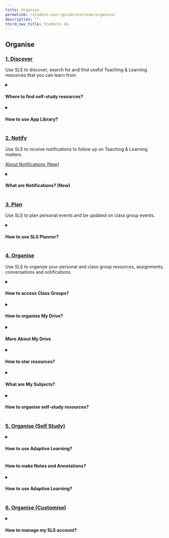 ```yaml
---
title: Organise
permalink: /student-user-guide/overview/organise/
description: ""
third_nav_title: Students UG
---
```

## Organise

### [1. Discover](../student-user-guide/discover/index/)
Use SLS to discover, search for and find useful Teaching &amp; Learning resources that you can learn from.
<details><summary><h4>Where to find self-study resources?</h4></summary>

<ul>
<li><a target="_blank" href="/student-user-guide/discover/about-self-study-resources/">About Self-Study Resources (New)</a></li>
<li><a target="_blank" href="/student-user-guide/discover/access-self-study-resources/">(1) Access Self-Study Resources (New)</a></li>
	<li><a target="_blank" href="/student-user-guide/discover/search-for-self-study-resources/">(2) Search for Resources (New)</a></li>
<li><a target="_blank" href="/student-user-guide/discover/attempt-self-study-resources/">(3) Attempt Self-Study Resources (New)</a></li>
</ul>
</details>
	
<details><summary><h4>How to use App Library?</h4></summary>

<ul>
  <li><a target="_blank" href="/student-user-guide/discover/access-app-library/">Access App Library</a></li>
</ul>
</details>

### [2. Notify](../teacher-user-guide/organise/notify/)
Use SLS to receive notifications to follow up on Teaching &amp; Learning matters.

<a target="_blank" href="/student-user-guide/notify/about-notifications/">About Notifications (New)</a>

<details><summary><h4>What are Notifications? (New)</h4></summary>

<ul>
<li><a target="_blank" href="/student-user-guide/notify/view-notifications/">View Notifications (New)</a></li>
</ul>
</details>

### [3. Plan](../student-user-guide/plan/plan)
Use SLS to plan personal events and be updated on class group events.
<details><summary><h4>How to use SLS Planner?</h4></summary>
	<ul>
  <li>
<a target="_blank" href="/student-user-guide/plan/access-planner/">(1) Access Planner (New)</a>
		</li>
		  <li>
<a target="_blank" href="/student-user-guide/plan/create-a-new-event/">(2) Create a New Event (New)</a>
		</li>
</ul>
</details>

### [4. Organise](../student-user-guide/organise/index/)
Use SLS to organize your personal and class group resources, assignments, conversations and notifications.

<details><summary><h4>How to access Class Groups?</h4></summary>

<ul>
	  <li><a target="_blank" href="/student-user-guide/organise/about-class-groups/">About Class Groups</a></li>
  <li><a target="_blank" href="/student-user-guide/organise/access-class-groups/">Access Class Groups</a></li>
  <li><a target="_blank" href="/student-user-guide/organise/access-past-class-groups/">Access Past Class Groups</a></li>
</ul>	
</details>

<details><summary><h4>How to organise My Drive?</h4></summary>

<ul>
  <li><a target="_blank" href="/student-user-guide/organise/search-in-my-drive/">(1) Search in My Drive</a></li>
  <li><a target="_blank" href="/student-user-guide/organise/create-new-folders/">(2) Create New Folders</a></li>
  <li><a target="_blank" href="/student-user-guide/organise/delete-resources/">(3) Delete Resources</a></li>
	</ul>	
</details>
	
<details><summary><h4>More About My Drive</h4></summary>
<ul>
  <li><a target="_blank" href="/student-user-guide/organise/manage-folders/">Manage Folders</a></li>
  <li><a target="_blank" href="/student-user-guide/organise/restore-resources-from-trash/">Restore Resources from Trash</a></li>
</ul>	
</details>

<details><summary><h4>How to star resources?</h4></summary>

<ul>
<li><a target="_blank" href="/student-user-guide/organise/star-resources/">Star Resources</a></li>
</ul>
</details>

<details><summary><h4>What are My Subjects?</h4></summary>
	
<ul>
<li><a target="_blank" href="/student-user-guide/organise/access-my-subjects/">Access My Subjects</a></li>
<li><a target="_blank" href="/student-user-guide/organise/follow-and-unfollow-subjects/">Follow &amp; Unfollow Subjects</a></li>
</ul>
</details>

<details><summary><h4>How to organise self-study resources?</h4></summary>

<ul>
<li><a target="_blank" href="/student-user-guide/organise/view-print-friendly-worksheet/">View Print-Friendly Worksheet</a></li>
<li><a target="_blank" href="/student-user-guide/organise/copy-to-my-drive/">Copy to My Drive</a></li>
</ul>
</details>

### [5. Organise (Self Study)](../teacher-user-guide/organise/selfstudy/)

<details><summary><h4>How to use Adaptive Learning? </h4></summary>

<ul>
<li><a target="_blank" href="https://www.notion.so/About-Adaptive-Learning-System-ALS-Remove-New-in-R18-9583340184304d8ab5d345cfc31c5e65">About Adaptive Learning System (ALS)</a></li>
<li><a target="_blank" href="https://www.notion.so/Access-Adaptive-Learning-System-ALS-Remove-New-in-R18-9fe2e924206743b5af8cc0eabaefbdb3">Access Adaptive Learning System (ALS)</a></li>
</ul>

</details>

#### How to make Notes and Annotations?

<details><summary><h4>How to use Adaptive Learning? </h4></summary>
	
<ul>
  <li><a target="_blank" href="https://www.notion.so/Annotate-Text-within-Activities-a2b513db074f4fa697765a2817230edc">Annotate Text within Activities</a></li>
  <li><a target="_blank" href="https://www.notion.so/Add-Notes-to-Images-5f6cd49cfef347da91d54d8324530b9d">Add Notes to Images</a></li>
  <li><a target="_blank" href="https://www.notion.so/View-Notes-c1008dc4895e497c80413e6f1b526fbf">View Notes</a></li>
  <li><a target="_blank" href="https://www.notion.so/Comments-on-Notes-69cd155feb5e4c72902e2907418c0194">Comments on Notes</a></li>
</ul>
</details>

### [6. Organise (Customise)](../teacher-user-guide/organise/customise/)


<details><summary><h4>How to manage my SLS account?</h4></summary>
<ul>
  <li><a target="_blank" href="https://www.notion.so/Customise-an-Avatar-5fff8f1041904eb1991be15106db9bf9">Customise an Avatar</a></li>
  <li><a target="_blank" href="https://www.notion.so/Set-Password-Reset-Email-Address-40bebaecb9a54ec5a1586f3203b41e91">Set Password Reset Email Address</a></li>
  <li><a target="_blank" href="https://www.notion.so/Set-Email-Notifications-New-19bb6750954a4170932d3aea0c698b5c">Set Email Notifications (New)</a></li>
  <li><a target="_blank" href="https://www.notion.so/Manage-Linked-Account-3ba03c957a774c26bee2af7113a05c1a">Manage Linked Account</a></li>
  <li><a target="_blank" href="https://www.notion.so/Change-Password-80abe207af2d4ddb9bd06ce96ff49bef">Change Password</a></li>
  <li><a target="_blank" href="https://www.notion.so/Update-Answers-to-Security-Questions-ed700a5b906d4ec4917830adf5ced4c8">Update Answers to Security Questions</a></li>
</ul>
</details>